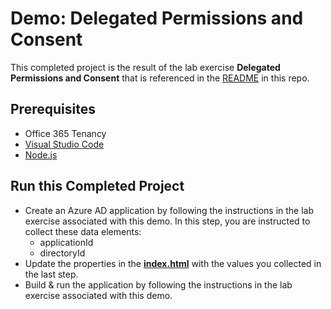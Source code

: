 # Demo: Delegated Permissions and Consent

This completed project is the result of the lab exercise **Delegated Permissions and Consent** that is referenced in the [README](../../README.md) in this repo.

## Prerequisites

- Office 365 Tenancy
- [Visual Studio Code](https://code.visualstudio.com/)
- [Node.js](https://nodejs.org/)

## Run this Completed Project

- Create an Azure AD application by following the instructions in the lab exercise associated with this demo. In this step, you are instructed to collect these data elements:
  - applicationId
  - directoryId
- Update the properties in the **[index.html](./web/index.html)** with the values you collected in the last step.
- Build & run the application by following the instructions in the lab exercise associated with this demo.
